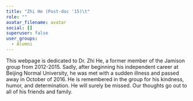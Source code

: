 ```yaml
---
title: "Zhi He (Post-doc '15)\t"
role: ""
avatar_filename: avatar
social: []
superuser: false
user_groups:
  - Alumni
---
```

This webpage is dedicated to Dr. Zhi He, a former member of the Jamison group from 2012-2015. Sadly, after beginning his independent career at Beijing Normal University, he was met with a sudden illness and passed away in October of 2016. He is remembered in the group for his kindness, humor, and determination. He will surely be missed. Our thoughts go out to all of his friends and family.
